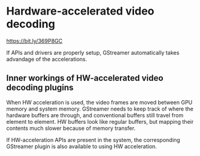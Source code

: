 # Hardware-accelerated video decoding
https://bit.ly/369P8GC

If APIs and drivers are properly setup, GStreamer automatically takes advandage of the accelerations.

## Inner workings of HW-accelerated video decoding plugins
When HW acceleration is used, the video frames are moved between GPU memory and system memory. GStreamer needs to keep
track of where the hardware buffers are through, and conventional buffers still travel from element to element. HW
buffers look like regular buffers, but mapping their contents much slower because of memory transfer.

If HW-acceleration APIs are present in the system, the corresponding GStreamer plugin is also available to using
HW acceleration.
